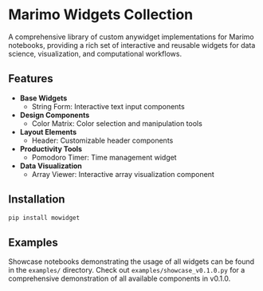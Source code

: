 # Marimo Widgets Collection

A comprehensive library of custom anywidget implementations for Marimo
notebooks, providing a rich set of interactive and reusable widgets for data
science, visualization, and computational workflows.

## Features

-   **Base Widgets**
    -   String Form: Interactive text input components
-   **Design Components**
    -   Color Matrix: Color selection and manipulation tools
-   **Layout Elements**
    -   Header: Customizable header components
-   **Productivity Tools**
    -   Pomodoro Timer: Time management widget
-   **Data Visualization**
    -   Array Viewer: Interactive array visualization component

## Installation

```bash
pip install mowidget
```

## Examples

Showcase notebooks demonstrating the usage of all widgets can be found in the
`examples/` directory. Check out `examples/showcase_v0.1.0.py` for a
comprehensive demonstration of all available components in v0.1.0.
